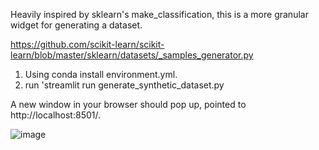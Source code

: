 Heavily inspired by sklearn's make_classification, this is a more granular widget for generating a dataset.

https://github.com/scikit-learn/scikit-learn/blob/master/sklearn/datasets/_samples_generator.py

1. Using conda install environment.yml.
2. run 'streamlit run generate_synthetic_dataset.py

A new window in your browser should pop up, pointed to http://localhost:8501/.

![image](https://user-images.githubusercontent.com/29419183/103145338-51074300-46fe-11eb-9409-72e9a9d5a73f.png)
